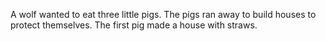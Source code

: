 A wolf wanted to eat three little pigs. The pigs ran away to build houses to protect themselves. The first pig made a house with straws. 
